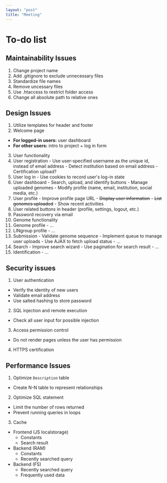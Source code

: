 ```yaml
---
layout: "post"
title: "Meeting"
---
```


# To-do list
## Maintainability Issues
1. Change project name
2. Add .gitignore to exclude unnecessary files
3. Standardize file names
4. Remove uncessary files
5. Use .htaccess to restrict folder access
6. Change all absolute path to relative ones

## Design Issues
1. Utilize templates for header and footer
2. Welcome page
  - **For logged-in users:** user dashboard
  - **For other users:** intro to project + log in form
3. User functionality
  1. User registration
    - Use user-specified username as the unique id, instead of email address
    - Detect institution based on email address
    - Certification upload?
  2. User log in
    - Use cookies to record user's log-in state
  3. User dashboard
    - Search, upload, and identify buttons
    - Manage uploaded genomes
    - Modify profile (name, email, institution, social media, etc.)
  4. User profile
    - Improve profile page URL
    - ~~Display user information~~
    - ~~List genomes uploaded~~
    - Show recent activities
  5. User related buttons in header (profile, settings, logout, etc.)
  6. Password recovery via email
4. Genome functionality
  1. Genome profile
    - ...
  2. LINgroup profile
    - ...
  3. Submission
    - Validate genome sequence
    - Implement queue to manage user uploads
    - Use AJAX to fetch upload status
    - ...
  4. Search
    - Improve search wizard
    - Use pagination for search result
    - ...
  5. Identification
    - ...


## Security issues
1. User authentication
  - Verify the identity of new users
  - Validate email address
  - Use salted hashing to store password
2. SQL injection and remote execution
  - Check all user input for possible injection
3. Access permission control
  - Do not render pages unless the user has permission
4. HTTPS certification

## Performance Issues
1. Optimize `Description` table
  - Create N-N table to represent relationships
2. Optimize SQL statement
  - Limit the number of rows returned
  - Prevent running queries in loops
3. Cache
  - Frontend (JS localstorage)
    - Constants
    - Search result
  - Backend (RAM)
    - Constants
    - Recently searched query
  - Backend (FS)
    - Recently searched query
    - Frequently used data
